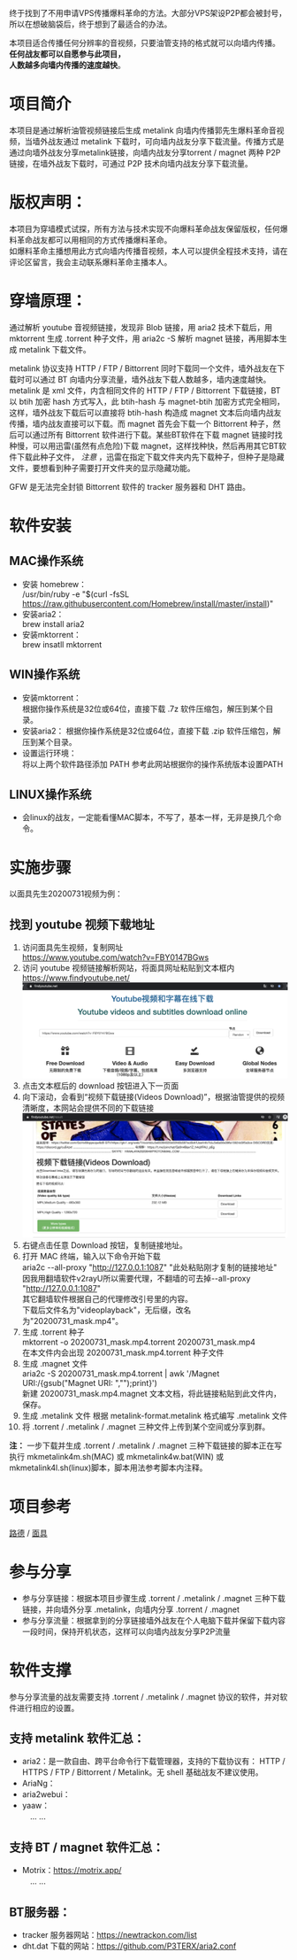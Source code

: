 终于找到了不用申请VPS传播爆料革命的方法。大部分VPS架设P2P都会被封号，所以在想破脑袋后，终于想到了最适合的办法。  

本项目适合传播任何分辨率的音视频，只要油管支持的格式就可以向墙内传播。  
**任何战友都可以自愿参与此项目，  
人数越多向墙内传播的速度越快**。  

# 项目简介  
本项目是通过解析油管视频链接后生成 metalink 向墙内传播郭先生爆料革命音视频，当墙外战友通过 metalink 下载时，可向墙内战友分享下载流量。传播方式是通过向墙外战友分享metalink链接，向墙内战友分享torrent / magnet 两种 P2P 链接，在墙外战友下载时，可通过 P2P 技术向墙内战友分享下载流量。  

# 版权声明：
本项目为穿墙模式试探，所有方法与技术实现不向爆料革命战友保留版权，任何爆料革命战友都可以用相同的方式传播爆料革命。  
如爆料革命主播想用此方式向墙内传播音视频，本人可以提供全程技术支持，请在评论区留言，我会主动联系爆料革命主播本人。  

# 穿墙原理：
通过解析 youtube 音视频链接，发现非 Blob 链接，用 aria2 技术下载后，用 mktorrent 生成 .torrent 种子文件，用 aria2c -S 解析 magnet 链接，再用脚本生成 metalink 下载文件。  

metalink 协议支持 HTTP / FTP / Bittorrent 同时下载同一个文件，墙外战友在下载时可以通过 BT 向墙内分享流量，墙外战友下载人数越多，墙内速度越快。metalink 是 xml 文件，内含相同文件的 HTTP / FTP / Bittorrent 下载链接，BT 以 btih 加密 hash 方式写入，此 btih-hash 与 magnet-btih 加密方式完全相同，这样，墙外战友下载后可以直接将 btih-hash 构造成 magnet 文本后向墙内战友传播，墙内战友直接可以下载。而 magnet 首先会下载一个 Bittorrent 种子，然后可以通过所有 Bittorrent 软件进行下载。某些BT软件在下载 magnet 链接时找种慢，可以用迅雷(虽然有点危险)下载 magnet，这样找种快，然后再用其它BT软件下载此种子文件， *注意* ，迅雷在指定下载文件夹内先下载种子，但种子是隐藏文件，要想看到种子需要打开文件夹的显示隐藏功能。  

GFW 是无法完全封锁 Bittorrent 软件的 tracker 服务器和 DHT 路由。  

# 软件安装
## MAC操作系统
- 安装 homebrew：  
/usr/bin/ruby -e "$(curl -fsSL https://raw.githubusercontent.com/Homebrew/install/master/install)"  
- 安装aria2：  
brew install aria2  
- 安装mktorrent：  
brew insatll mktorrent  

## WIN操作系统  
- 安装mktorrent：  
根据你操作系统是32位或64位，直接下载 .7z 软件压缩包，解压到某个目录。  
- 安装aria2：
根据你操作系统是32位或64位，直接下载 .zip 软件压缩包，解压到某个目录。  
- 设置运行环境：  
将以上两个软件路径添加 PATH 参考此网站根据你的操作系统版本设置PATH  

## LINUX操作系统
- 会linux的战友，一定能看懂MAC脚本，不写了，基本一样，无非是换几个命令。  

# 实施步骤  
以面具先生20200731视频为例：  
## 找到 youtube 视频下载地址  
1. 访问面具先生视频，复制网址  
https://www.youtube.com/watch?v=FBY0147BGws  
2. 访问 youtube 视频链接解析网站，将面具网址粘贴到文本框内  
https://www.findyoutube.net/  
![图1](0001.png)  
3. 点击文本框后的 download 按钮进入下一页面  
4. 向下滚动，会看到“视频下载链接(Videos Download)”，根据油管提供的视频清晰度，本网站会提供不同的下载链接  
![图1](0002.png)  
5. 右键点击任意 Download 按钮，复制链接地址。  
6. 打开 MAC 终端，输入以下命令开始下载  
aria2c --all-proxy "http://127.0.0.1:1087" "此处粘贴刚才复制的链接地址"  
因我用翻墙软件v2rayU所以需要代理，不翻墙的可去掉--all-proxy "http://127.0.0.1:1087"  
其它翻墙软件根据自己的代理修改引号里的内容。  
下载后文件名为"videoplayback"，无后缀，改名为"20200731_mask.mp4"。
7. 生成 .torrent 种子  
mktorrent -o 20200731_mask.mp4.torrent 20200731_mask.mp4  
在本文件内会出现 20200731_mask.mp4.torrent 种子文件  
8. 生成 .magnet 文件  
aria2c -S 20200731_mask.mp4.torrent | awk '/Magnet URI:/{gsub("Magnet URI: ","");print}')  
新建 20200731_mask.mp4.magnet 文本文档，将此链接粘贴到此文件内，保存。  
9. 生成 .metalink 文件
根据 metalink-format.metalink 格式编写 .metalink 文件    
10. 将 .torrent / .metalink / .magnet 三种文件上传到某个空间或分享到群。

**注：** 一步下载并生成 .torrent / .metalink / .magnet 三种下载链接的脚本正在写  
执行 mkmetalink4m.sh(MAC) 或 mkmetalink4w.bat(WIN) 或 mkmetalink4l.sh(linux)脚本，脚本用法参考脚本内注释。

# 项目参考  
[路德]() / [面具]()  

# 参与分享  
- 参与分享链接：根据本项目步骤生成 .torrent / .metalink / .magnet 三种下载链接，并向墙外分享 .metalink，向墙内分享 .torrent / .magnet  
- 参与分享流量：根据拿到的分享链接墙外战友在个人电脑下载并保留下载内容一段时间，保持开机状态，这样可以向墙内战友分享P2P流量

# 软件支撑  
参与分享流量的战友需要支持 .torrent / .metalink / .magnet 协议的软件，并对软件进行相应的设置。
## 支持 metalink 软件汇总：
- aria2：是一款自由、跨平台命令行下载管理器，支持的下载协议有： HTTP / HTTPS / FTP / Bittorrent / Metalink。无 shell 基础战友不建议使用。  
- AriaNg：  
- aria2webui：  
- yaaw：  
　... ...  

## 支持 BT / magnet 软件汇总：
- Motrix：https://motrix.app/  
　... ...  

## BT服务器：
- tracker 服务器网站：https://newtrackon.com/list  
- dht.dat 下载的网站：https://github.com/P3TERX/aria2.conf  
